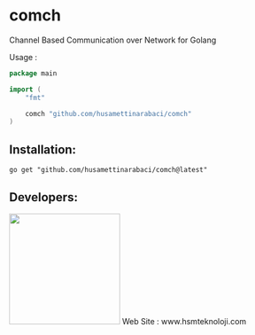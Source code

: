 # comch

Channel Based Communication over Network for Golang

Usage :

```go
package main

import (
	"fmt"

	comch "github.com/husamettinarabaci/comch"
)
```

## Installation:

```shell
go get "github.com/husamettinarabaci/comch@latest"
```

## Developers:
<img src="https://github.com/husamettinarabaci/husamettinarabaci/blob/main/hsmtek-logo.png?raw=true" width="200"/>
Web Site        : www.hsmteknoloji.com <br />